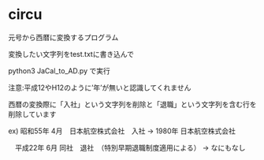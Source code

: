 # circu
元号から西暦に変換するプログラム

変換したい文字列をtest.txtに書き込んで

python3 JaCal_to_AD.py で実行

注意:平成12やH12のように’年’が無いと認識してくれません

西暦の変換際に「入社」という文字列を削除と「退職」という文字列を含む行を削除しています

ex) 昭和55年 4月　日本航空株式会社　入社  → 1980年    日本航空株式会社

　平成22年 6月    同社　退社　（特別早期退職制度適用による） → なにもなし
